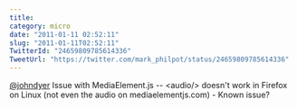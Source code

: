 ```yaml
---
title: 
category: micro
date: "2011-01-11 02:52:11"
slug: "2011-01-11T02:52:11"
TwitterId: "24659809785614336"
TweetUrl: "https://twitter.com/mark_philpot/status/24659809785614336"
---
```


[@johndyer](https://twitter.com/johndyer) Issue with MediaElement.js --
&lt;audio/&gt; doesn't work in Firefox on Linux (not even the audio on
mediaelementjs.com) - Known issue?

